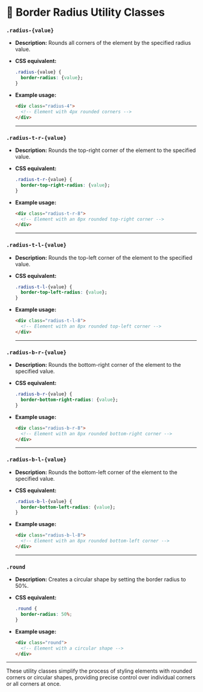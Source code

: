 # 📐 Border Radius Utility Classes  

### **`.radius-{value}`**  
- **Description:** Rounds all corners of the element by the specified radius value.  

- **CSS equivalent:**  
  ```css
  .radius-{value} {
    border-radius: {value};
  }
  ```  
- **Example usage:**  
  ```html
  <div class="radius-4">
    <!-- Element with 4px rounded corners -->
  </div>
  ```

  ---

### **`.radius-t-r-{value}`**  
- **Description:** Rounds the top-right corner of the element to the specified value.  

- **CSS equivalent:**  
  ```css
  .radius-t-r-{value} {
    border-top-right-radius: {value};
  }
  ```  
- **Example usage:**  
  ```html
  <div class="radius-t-r-8">
    <!-- Element with an 8px rounded top-right corner -->
  </div>
  ```

  ---

### **`.radius-t-l-{value}`**  
- **Description:** Rounds the top-left corner of the element to the specified value.  

- **CSS equivalent:**  
  ```css
  .radius-t-l-{value} {
    border-top-left-radius: {value};
  }
  ```  
- **Example usage:**  
  ```html
  <div class="radius-t-l-8">
    <!-- Element with an 8px rounded top-left corner -->
  </div>
  ```

  ---

### **`.radius-b-r-{value}`**  
- **Description:** Rounds the bottom-right corner of the element to the specified value.  

- **CSS equivalent:**  
  ```css
  .radius-b-r-{value} {
    border-bottom-right-radius: {value};
  }
  ```  
- **Example usage:**  
  ```html
  <div class="radius-b-r-8">
    <!-- Element with an 8px rounded bottom-right corner -->
  </div>
  ```

  ---

### **`.radius-b-l-{value}`**  
- **Description:** Rounds the bottom-left corner of the element to the specified value.  

- **CSS equivalent:**  
  ```css
  .radius-b-l-{value} {
    border-bottom-left-radius: {value};
  }
  ```  
- **Example usage:**  
  ```html
  <div class="radius-b-l-8">
    <!-- Element with an 8px rounded bottom-left corner -->
  </div>
  ```

  ---

### **`.round`**  
- **Description:** Creates a circular shape by setting the border radius to 50%.  

- **CSS equivalent:**  
  ```css
  .round {
    border-radius: 50%;
  }
  ```  
- **Example usage:**  
  ```html
  <div class="round">
    <!-- Element with a circular shape -->
  </div>
  ```

---  
 
These utility classes simplify the process of styling elements with rounded corners or circular shapes, providing precise control over individual corners or all corners at once.